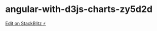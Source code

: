 # angular-with-d3js-charts-zy5d2d

[Edit on StackBlitz ⚡️](https://stackblitz.com/edit/angular-with-d3js-charts-zy5d2d)